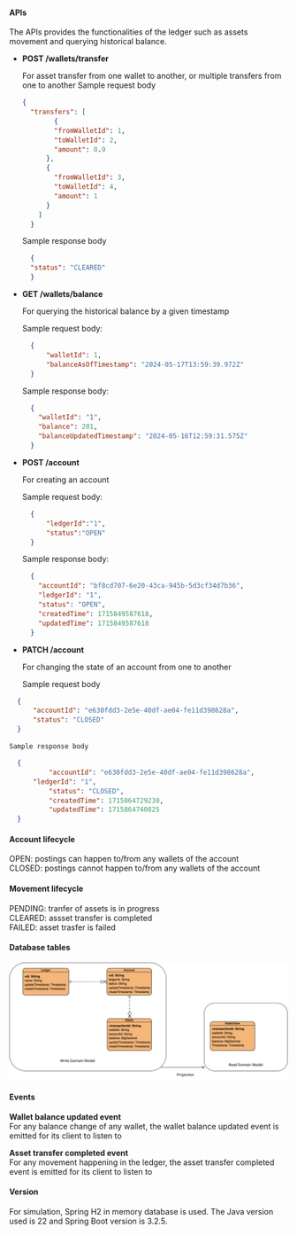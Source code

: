 #### APIs
The APIs provides the functionalities of the ledger such as assets movement and querying historical balance. 

- **POST /wallets/transfer**

	For asset transfer from one wallet to another, or multiple transfers from one to another
	Sample request body
  ```json
  {
    "transfers": [
		  {
		  "fromWalletId": 1,
		  "toWalletId": 2,
		  "amount": 0.9
	    },
	    {
		  "fromWalletId": 3,
		  "toWalletId": 4,
		  "amount": 1
	    }
	  ]
	}
  ```
	Sample response body
  ```json
	{
    "status": "CLEARED"
	}
  ```

- **GET /wallets/balance**

	For querying the historical balance by a given timestamp

	Sample request body:
  ```json
	{
		"walletId": 1,
		"balanceAsOfTimestamp": "2024-05-17T13:59:39.972Z"
	}
  ```

	Sample response body:
  ```json
	{
      "walletId": "1",
      "balance": 201,
      "balanceUpdatedTimestamp": "2024-05-16T12:59:31.575Z"
	}
  ```

- **POST /account**

	For creating an account
	
	Sample request body:
  ```json
	{
		"ledgerId":"1",
		"status":"OPEN"
	}
  ```

	Sample response body:
  ```json
	{
      "accountId": "bf8cd707-6e20-43ca-945b-5d3cf34d7b36",
      "ledgerId": "1",
      "status": "OPEN",
      "createdTime": 1715849587618,
      "updatedTime": 1715849587618
	}
  ```

 - **PATCH /account**
	
	For changing the state of an account from one to another

	Sample request body
  ```json
	{
		"accountId": "e630fdd3-2e5e-40df-ae04-fe11d398628a",
		"status": "CLOSED"	
	}
  ```

	Sample response body
  ```json
	{
    		"accountId": "e630fdd3-2e5e-40df-ae04-fe11d398628a",
        "ledgerId": "1",
    		"status": "CLOSED",
    		"createdTime": 1715864729230,
    		"updatedTime": 1715864740825
	}
  ```


#### Account lifecycle	
OPEN: postings can happen to/from any wallets of the account </br>
CLOSED: postings cannot happen to/from any wallets of the account

#### Movement lifecycle
PENDING: tranfer of assets is in progress </br>
CLEARED: assset transfer is completed </br>
FAILED: asset trasfer is failed 

#### Database tables
![alt text](https://github.com/ben1016/wallet/blob/master/image/Wallet%20Diagram.png)

#### Events
**Wallet balance updated event** </br>
For any balance change of any wallet, the wallet balance updated event is emitted for its client to listen to

**Asset transfer completed event** </br>
For any movement happening in the ledger, the asset transfer completed event is emitted for its client to listen to

#### Version
For simulation, Spring H2 in memory database is used. The Java version used is 22 and Spring Boot version is 3.2.5. 
